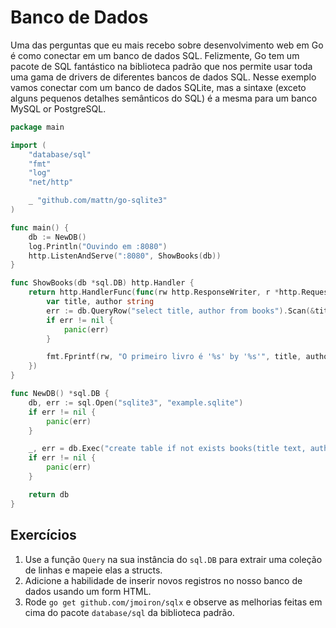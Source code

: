 # Banco de Dados

Uma das perguntas que eu mais recebo sobre desenvolvimento web em Go é como
conectar em um banco de dados SQL. Felizmente, Go tem um pacote de SQL fantástico
na biblioteca padrão que nos permite usar toda uma gama de drivers de diferentes
bancos de dados SQL. Nesse exemplo vamos conectar com um banco de dados SQLite,
mas a sintaxe (exceto alguns pequenos detalhes semânticos do SQL) é a mesma
para um banco MySQL or PostgreSQL.

``` go
package main

import (
	"database/sql"
	"fmt"
	"log"
	"net/http"

	_ "github.com/mattn/go-sqlite3"
)

func main() {
	db := NewDB()
	log.Println("Ouvindo em :8080")
	http.ListenAndServe(":8080", ShowBooks(db))
}

func ShowBooks(db *sql.DB) http.Handler {
	return http.HandlerFunc(func(rw http.ResponseWriter, r *http.Request) {
		var title, author string
		err := db.QueryRow("select title, author from books").Scan(&title, &author)
		if err != nil {
			panic(err)
		}

		fmt.Fprintf(rw, "O primeiro livro é '%s' by '%s'", title, author)
	})
}

func NewDB() *sql.DB {
	db, err := sql.Open("sqlite3", "example.sqlite")
	if err != nil {
		panic(err)
	}

	_, err = db.Exec("create table if not exists books(title text, author text)")
	if err != nil {
		panic(err)
	}

	return db
}
```

## Exercícios
1. Use a função `Query` na sua instância do `sql.DB` para extrair uma coleção de linhas e mapeie elas a structs.
2. Adicione a habilidade de inserir novos registros no nosso banco de dados usando um form HTML.
3. Rode `go get github.com/jmoiron/sqlx` e observe as melhorias feitas em cima do pacote `database/sql` da biblioteca padrão.
